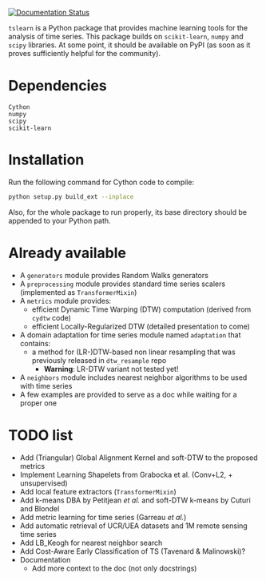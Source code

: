 [![Documentation Status](https://readthedocs.org/projects/tslearn/badge/?version=latest)](http://tslearn.readthedocs.io/en/latest/?badge=latest)


`tslearn` is a Python package that provides machine learning tools for the analysis of time series.
This package builds on `scikit-learn`, `numpy` and `scipy` libraries.
At some point, it should be available on PyPI (as soon as it proves sufficiently helpful for the community).

# Dependencies

```
Cython
numpy
scipy
scikit-learn
```

# Installation

Run the following command for Cython code to compile:
```bash
python setup.py build_ext --inplace
```

Also, for the whole package to run properly, its base directory should be appended to your Python path.


# Already available

* A `generators` module provides Random Walks generators
* A `preprocessing` module provides standard time series scalers (implemented as `TransformerMixin`)
* A `metrics` module provides:
  * efficient Dynamic Time Warping (DTW) computation (derived from `cydtw` code)
  * efficient Locally-Regularized DTW (detailed presentation to come)
* A domain adaptation for time series module named `adaptation` that contains:
  * a method for (LR-)DTW-based non linear resampling that was previously released in `dtw_resample` repo
    * **Warning**: LR-DTW variant not tested yet!
* A `neighbors` module includes nearest neighbor algorithms to be used with time series
* A few examples are provided to serve as a doc while waiting for a proper one

# TODO list

* Add (Triangular) Global Alignment Kernel and soft-DTW to the proposed metrics
* Implement Learning Shapelets from Grabocka et al. (Conv+L2, + unsupervised)
* Add local feature extractors (`TransformerMixin`)
* Add k-means DBA by Petitjean _et al._ and soft-DTW k-means by Cuturi and Blondel
* Add metric learning for time series (Garreau _et al._)
* Add automatic retrieval of UCR/UEA datasets and 1M remote sensing time series
* Add LB_Keogh for nearest neighbor search
* Add Cost-Aware Early Classification of TS (Tavenard & Malinowski)?
* Documentation
  * Add more context to the doc (not only docstrings)
